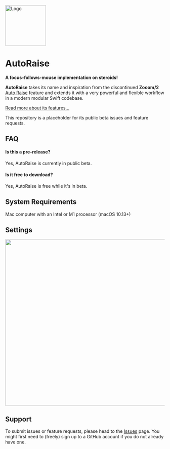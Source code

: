 <img src="https://synappser.github.io/images/apps/autoraise.png" alt="Logo" width="128" />


# AutoRaise

**A focus-follows-mouse implementation on steroids!**

**AutoRaise** takes its name and inspiration from the discontinued **Zooom/2** [Auto Raise](https://img.informer.com/screenshots_mac/19/19146_1.png) feature and extends it with a very powerful and flexible workflow in a modern modular Swift codebase.

[Read more about its features...](https://synappser.github.io/apps/autoraise/)

This repository is a placeholder for its public beta issues and feature requests.

## FAQ

#### Is this a pre-release?

Yes, AutoRaise is currently in public beta.

#### Is it free to download?

Yes, AutoRaise is free while it's in beta.

## System Requirements

Mac computer with an Intel or M1 processor (macOS 10.13+)

## Settings

<img src="https://synappser.github.io/images/betas/zoom-ar.png" width="526" />

## Support

To submit issues or feature requests, please head to the [Issues](https://github.com/synappser/AutoRaise/issues) page. You might first need to (freely) sign up to a GitHub account if you do not already have one.
